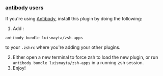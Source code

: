<!-- Space: Projects -->
<!-- Parent: ZshApps -->
<!-- Title: Installation Antibody ZshApps -->
<!-- Label: ZshApss -->
<!-- Label: Project -->
<!-- Label: Installation -->
<!-- Include: docs/disclaimer.md -->
<!-- Include: ac:toc -->

### [antibody](https://github.com/getantibody/antibody) users

If you're using [Antibody](https://github.com/getantibody/antibody), install this plugin by doing the following:

1. Add :

```{.sourceCode .bash}
antibody bundle luismayta/zsh-apps
```

to your `.zshrc` where you're adding your other plugins.

2. Either open a new terminal to force zsh to load the new plugin, or run `antibody bundle luismayta/zsh-apps` in a running zsh session.
3. Enjoy!
